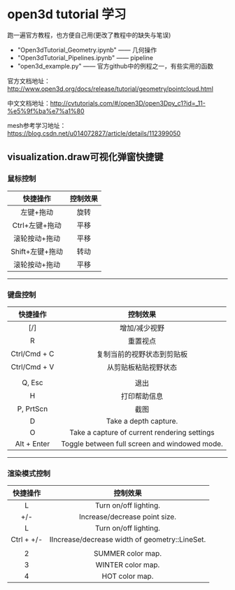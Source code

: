 # open3d tutorial 学习

跑一遍官方教程，也方便自己用(更改了教程中的缺失与笔误)

- "Open3dTutorial_Geometry.ipynb" —— 几何操作
- "Open3dTutorial_Pipelines.ipynb" —— pipeline
- "open3d_example.py" —— 官方github中的例程之一，有些实用的函数

官方文档地址：http://www.open3d.org/docs/release/tutorial/geometry/pointcloud.html

中文文档地址：http://cvtutorials.com/#/open3D/open3Dpy_c1?id=_11-%e5%9f%ba%e7%a1%80

mesh参考学习地址：https://blog.csdn.net/u014072827/article/details/112399050


## visualization.draw可视化弹窗快捷键
### 鼠标控制
|快捷操作|控制效果|
|:-:|:-:|
|左键+拖动|旋转|
|Ctrl+左键+拖动|平移|
|滚轮按动+拖动|平移|
|Shift+左键+拖动|转动|
|滚轮按动+拖动|平移|
---
### 键盘控制
|快捷操作|控制效果|
|:-:|:-:|
|[/]|增加/减少视野|
|R|重置视点|
|Ctrl/Cmd + C|复制当前的视野状态到剪贴板|
|Ctrl/Cmd + V|从剪贴板粘贴视野状态|
|||
|Q, Esc|退出|
|H|打印帮助信息|
|P, PrtScn|截图|
|D|Take a depth capture.|
|O|Take a capture of current rendering settings|
|Alt + Enter|Toggle between full screen and windowed mode.|
---
### 渲染模式控制
|快捷操作|控制效果|
|:-:|:-:|
|L|Turn on/off lighting.|
|+/-|Increase/decrease point size.|
|L|Turn on/off lighting.|
|Ctrl + +/-|IIncrease/decrease width of geometry::LineSet.|
|||
|2|SUMMER color map.|
|3|WINTER color map.|
|4|HOT color map.|

